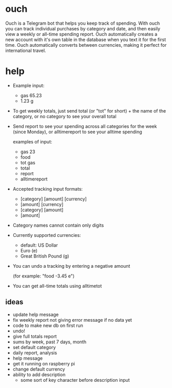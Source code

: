 # ouch
Ouch is a Telegram bot that helps you keep track of spending.
With ouch you can track individual purchases by category and date, and then easily view a weekly or all-time spending report.
Ouch automatically creates a new account with it's own table in the database when you text it for the first time.
Ouch automatically converts between currencies, making it perfect for international travel.

# help
* Example input:
    - gas 65.23
    - 1.23 g
* To get weekly totals, just send total (or "tot" for short) + the name of the category, or no category to see your overall total
* Send report to see your spending across all categories for the week (since Monday), or alltimereport to see your alltime spending
    
    examples of input:
    - gas 23
    - food 
    - tot gas
    - total
    - report
    - alltimereport
* Accepted tracking input formats:
   * [category] [amount] [currency]
   * [amount] [currency]
   * [category] [amount]
   * [amount] 
* Category names cannot contain only digits 
* Currently supported currencies: 
    - default: US Dollar
    - Euro (e)
    - Great British Pound (g)
* You can undo a tracking by entering a negative amount

    (for example: "food -3.45 e")
* You can get all-time totals using alltimetot

## ideas
* update help message
* fix weekly report not giving error message if no data yet
* code to make new db on first run
* undo!
* give full totals report
* sums by week, past 7 days, month
* set default category
* daily report, analysis
* help message
* get it running on raspberry pi
* change default currency
* ability to add description
  - some sort of key character before description input

